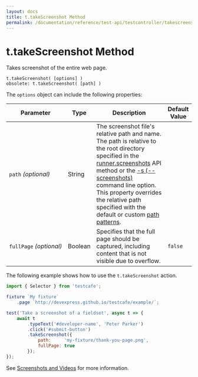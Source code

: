 ```yaml
---
layout: docs
title: t.takeScreenshot Method
permalink: /documentation/reference/test-api/testcontroller/takescreenshot.html
---
```

# t.takeScreenshot Method

Takes screenshot of the entire web page.

```text
t.takeScreenshot( [options] )
obsolete: t.takeScreenshot( [path] )
```

The `options` object can include the following properties:

Parameter           | Type   | Description | Default Value
------------------- | ------ | ----------- | ----------
`path`&#160;*(optional)* | String | The screenshot file's relative path and name. The path is relative to the root directory specified in the [runner.screenshots](../../../using-testcafe/programming-interface/runner.md#screenshots) API method or the [-s (--screenshots)](../../../using-testcafe/command-line-interface.md#-s---screenshots-optionvalueoption2value2) command line option. This property overrides the relative path specified with the default or custom [path patterns](../../../using-testcafe/common-concepts/screenshots-and-videos.md#screenshot-and-video-directories).
`fullPage`&#160;*(optional)* | Boolean | Specifies that the full page should be captured, including content that is not visible due to overflow. | `false`

The following example shows how to use the `t.takeScreenshot` action.

```js
import { Selector } from 'testcafe';

fixture `My fixture`
    .page `http://devexpress.github.io/testcafe/example/`;

test('Take a screenshot of a fieldset', async t => {
    await t
        .typeText('#developer-name', 'Peter Parker')
        .click('#submit-button')
        .takeScreenshot({
            path:     'my-fixture/thank-you-page.png',
            fullPage: true
        });
});
```

See [Screenshots and Videos](../../../using-testcafe/common-concepts/screenshots-and-videos.md) for more information.